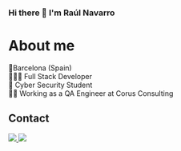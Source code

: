 ### Hi there 👋 I'm Raúl Navarro

# About me

📍Barcelona (Spain)\
👨🏽‍💻 Full Stack Developer\
🌱 Cyber Security Student\
👷🏽 Working as a QA Engineer at Corus Consulting

## Contact

<section>
  <a href="https://www.linkedin.com/in/raul-navarro-uribe">
    <img src="https://img.shields.io/badge/Raul%20Navarro%20-%230077B5.svg?style=for-the-badge&logo=linkedin&logoColor=white"/>
  </a>
  <a href="mailto:raul.navarro.uribe@gmail.com">
    <img src="https://img.shields.io/badge/raul.navarro.uribe@gmail.com-D14836?style=for-the-badge&logo=gmail&logoColor=white"/>
  </a>
</section>
